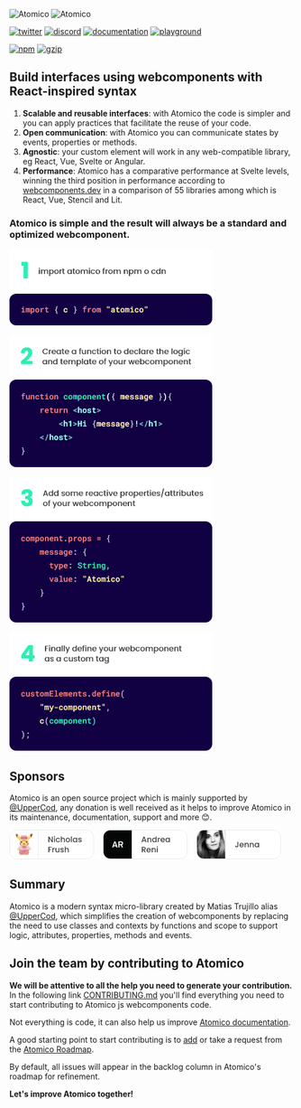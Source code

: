 ![Atomico](https://raw.githubusercontent.com/atomicojs/atomico/brand/h1.svg)
![Atomico](https://raw.githubusercontent.com/atomicojs/atomico/brand/h2.svg)

[![twitter](https://raw.githubusercontent.com/atomicojs/docs/master/.gitbook/assets/twitter.svg)](https://twitter.com/atomicojs)
[![discord](https://raw.githubusercontent.com/atomicojs/docs/master/.gitbook/assets/discord.svg)](https://discord.gg/7z3rNhmkNE)
[![documentation](https://raw.githubusercontent.com/atomicojs/docs/master/.gitbook/assets/doc-1.svg)](https://atomico.gitbook.io/doc/)
[![playground](https://raw.githubusercontent.com/atomicojs/docs/master/.gitbook/assets/doc.svg)](https://stackblitz.com/edit/atomico?file=src%2Fmy-component.tsx)

[![npm](https://badgen.net/npm/v/atomico)](http://npmjs.com/atomico)
[![gzip](https://badgen.net/bundlephobia/minzip/atomico)](https://bundlephobia.com/result?p=atomico)

## Build interfaces using webcomponents with React-inspired syntax

1. **Scalable and reusable interfaces**: with Atomico the code is simpler and you can apply practices that facilitate the reuse of your code.
2. **Open communication**: with Atomico you can communicate states by events, properties or methods.
3. **Agnostic**: your custom element will work in any web-compatible library, eg React, Vue, Svelte or Angular.
4. **Performance**: Atomico has a comparative performance at Svelte levels, winning the third position in performance according to [webcomponents.dev](https://twitter.com/atomicojs/status/1391775734641745929) in a comparison of 55 libraries among which is React, Vue, Stencil and Lit.

### Atomico is simple and the result will always be a **standard and optimized webcomponent**.

![step-1.1](https://raw.githubusercontent.com/atomicojs/atomico/brand/step-1.1.png)
![step-1.2](https://raw.githubusercontent.com/atomicojs/atomico/brand/step-1.2.png)

![step-2.1](https://raw.githubusercontent.com/atomicojs/atomico/brand/step-2.1.png)
![step-2.2](https://raw.githubusercontent.com/atomicojs/atomico/brand/step-2.2.png)

![step-3.1](https://raw.githubusercontent.com/atomicojs/atomico/brand/step-3.1.png)
![step-3.2](https://raw.githubusercontent.com/atomicojs/atomico/brand/step-3.2.png)

![step-4.1](https://raw.githubusercontent.com/atomicojs/atomico/brand/step-4.1.png)
![step-4.2](https://raw.githubusercontent.com/atomicojs/atomico/brand/step-4.2.png)

## Sponsors

Atomico is an open source project which is mainly supported by [@UpperCod](https://twitter.com/uppercod), any donation is well received as it helps to improve Atomico in its maintenance, documentation, support and more 😊.

[![sponsors Nicholas Frush](https://raw.githubusercontent.com/atomicojs/atomico/brand/s-nicholas-frush.png)](https://github.com/cawfeecoder)
![](https://raw.githubusercontent.com/atomicojs/atomico/brand/8px.png)
[![sponsors Nicholas Frush](https://raw.githubusercontent.com/atomicojs/atomico/brand/s-andrea-reni.png)](https://twitter.com/andreatrakea)
![](https://raw.githubusercontent.com/atomicojs/atomico/brand/8px.png)
[![sponsors Nicholas Frush](https://raw.githubusercontent.com/atomicojs/atomico/brand/s-jenna.png)](https://twitter.com/jjenzz)

## Summary

Atomico is a modern syntax micro-library created by Matias Trujillo alias [@UpperCod](https://github.com/uppercod), which simplifies the creation of webcomponents by replacing the need to use classes and contexts by functions and scope to support logic, attributes, properties, methods and events.

## Join the team by contributing to Atomico

**We will be attentive to all the help you need to generate your contribution.** In the following link [CONTRIBUTING.md](CONTRIBUTING.md) you'll find everything you need to start contributing to Atomico js webcomponents code.

Not everything is code, it can also help us improve [Atomico documentation](https://atomico.gitbook.io/doc/).

A good starting point to start contributing is to [add](https://github.com/atomicojs/atomico/issues/new/choose) or take a request from the [Atomico Roadmap](https://github.com/atomicojs/atomico/projects/2).

By default, all issues will appear in the backlog column in Atomico's roadmap for refinement.

**Let's improve Atomico together!**
